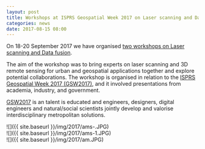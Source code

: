 ```yaml
---
layout: post
title: Workshops at ISPRS Geospatial Week 2017 on Laser scanning and Data fusion
categories: news
date: 2017-08-15 08:00
---
```


On 18-20 September 2017 we have organised [two workshops on Laser scanning and Data fusion](http://www2.ipf.kit.edu/laserscanning2017/). 

The aim of the workshop was to bring experts on laser scanning and 3D remote sensing for urban and geospatial applications together and explore potential collaborations. The workshop is organised in relation to the [ISPRS Geospatial Week 2017 (GSW2017)](http://gsw2017.3snews.net/index.php?siteid=2), and it involved presentations from academia, industry, and government.

[GSW2017](http://gsw2017.3snews.net/index.php?siteid=2) is an talent is educated and engineers, designers, digital engineers and natural/social scientists jointly develop and valorise interdisciplinary metropolitan solutions.


![]({{ site.baseurl }}/img/2017/ams-.JPG)<br />
![]({{ site.baseurl }}/img/2017/ams-1.JPG)<br />
![]({{ site.baseurl }}/img/2017/am.JPG)<br />
